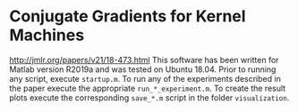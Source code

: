 # Conjugate Gradients for Kernel Machines
http://jmlr.org/papers/v21/18-473.html
This software has been written for Matlab version R2019a and was tested on Ubuntu 18.04.
Prior to running any script, execute ```startup.m```.
To run any of the experiments described in the paper execute the appropriate ```run_*_experiment.m```.
To create the result plots execute the corresponding ```save_*.m``` script in the folder ```visualization```.
